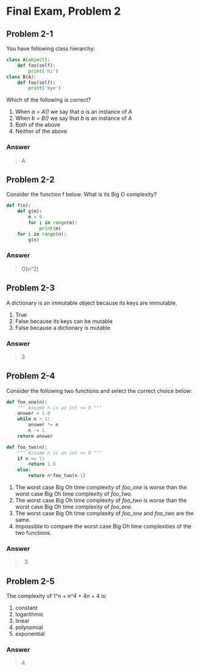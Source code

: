 # Final Exam, Problem 2

## Problem 2-1

You have following class hierarchy:

```python
class A(object):
    def foo(self):
        print('hi')
class B(A):
    def foo(self):
        print('bye')
```

Which of the following is correct?

1. When *a = A()* we say that *a* is an instance of *A*
2. When *b = B()* we say that *b* is an instance of *A*
3. Both of the above
4. Neither of the above

### Answer

> A

## Problem 2-2

Consider the function f below. What is its Big O complexity?

```python
def f(n):
    def g(m):
        m = 0
        for i in range(m):
            print(m)
    for i in range(n):
        g(n)
```

### Answer

> O(n^2)

## Problem 2-3

A dictionary is an immutable object because its keys are immutable.

1. True
2. False because its keys can be mutable
3. False because a dictionary is mutable

### Answer

> 3

## Problem 2-4

Consider the following two functions and select the correct choice below:

```python
def foo_one(n):
    """ Assume n is an int >= 0 """
    answer = 1.0
    while n > 1:
        answer *= n
        n -= 1
    return answer

def foo_two(n):
    """ Assume n is an int >= 0 """
    if n <= 1:
        return 1.0
    else:
        return n*foo_two(n-1)
```

1. The worst case Big Oh time complexity of *foo_one* is worse than the worst case Big Oh time complexity of *foo_two*.
2. The worst case Big Oh time complexity of *foo_two* is worse than the worst case Big Oh time complexity of *foo_one*.
3. The worst case Big Oh time complexity of *foo_one* and *foo_two* are the same.
4. Impossible to compare the worst case Big Oh time complexities of the two functions.

### Answer
>
> 3.

## Problem 2-5

The complexity of 1^n + n^4 + 4n + 4 is:

1. constant
2. logarithmic
3. linear
4. polynomial
5. exponential

### Answer

> 4
